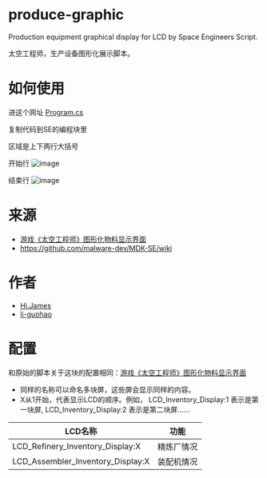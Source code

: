 # produce-graphic

Production equipment graphical display for LCD by Space Engineers Script.

太空工程师，生产设备图形化展示脚本。

# 如何使用

进这个网址 [Program.cs](Program.cs)

复制代码到SE的编程块里

区域是上下两行大括号

开始行
![image](https://github.com/se-scripts/inventory-graphic/assets/46225881/c9da6269-6c71-4e49-b25e-9e928ebe86c4)

结束行
![image](https://github.com/se-scripts/inventory-graphic/assets/46225881/6740f7e2-f7e6-4f36-ab58-08f4d856180e)

# 来源

- [游戏《太空工程师》图形化物料显示界面](https://www.bilibili.com/read/cv27778300/)
- <https://github.com/malware-dev/MDK-SE/wiki>

# 作者

- [Hi.James](https://space.bilibili.com/368005035)
- [li-guohao](https://github.com/li-guohao)

# 配置

和原始的脚本关于这块的配置相同：[游戏《太空工程师》图形化物料显示界面](https://www.bilibili.com/read/cv27778300/)

- 同样的名称可以命名多块屏，这些屏会显示同样的内容。
- X从1开始，代表显示LCD的顺序。例如， LCD_Inventory_Display:1 表示是第一块屏, LCD_Inventory_Display:2 表示是第二块屏……


|  LCD名称   | 功能  |
|  ----  | ----  |
| LCD_Refinery_Inventory_Display:X  | 精炼厂情况 |
| LCD_Assembler_Inventory_Display:X  | 装配机情况 |

